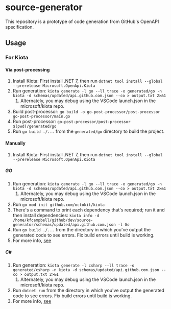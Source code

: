 # source-generator

This repository is a prototype of code generation from GitHub's OpenAPI specification.

## Usage

### For Kiota

#### Via post-processing

1. Install Kiota: First install .NET 7, then run `dotnet tool install --global --prerelease Microsoft.OpenApi.Kiota`
1. Run generation: `kiota generate -l go --ll trace -o generated/go -n kiota -d schemas/updated/api.github.com.json --co > output.txt 2>&1`
	1. Alternately, you may debug using the VSCode launch.json in the microsoft/kiota repo.
1. Build post-processor: `go build -o go-post-processor/post-processor go-post-processor/main.go`
1. Run post-processor: `go-post-processor/post-processor $(pwd)/generated/go`
1. Run `go build ./...` from the `generated/go` directory to build the project.
<!-- TODO(kfcampbell): create main.go file and run it -->

#### Manually

1. Install Kiota: First install .NET 7, then run `dotnet tool install --global --prerelease Microsoft.OpenApi.Kiota`

##### GO

1. Run generation: `kiota generate -l go --ll trace -o generated/go -n kiota -d schemas/updated/api.github.com.json --co > output.txt 2>&1`
	1. Alternately, you may debug using the VSCode launch.json in the microsoft/kiota repo.
1. Run `go mod init github.com/octokit/kiota`
1. There's a command to print each dependency that's required; run it and then install dependencies: `kiota info -d /home/kfcampbell/github/dev/source-generator/schemas/updated/api.github.com.json -l Go`
1. Run `go build ./...` from the directory in which you've output the generated code to see errors. Fix build errors until build is working.
1. For more info, [see](https://microsoft.github.io/kiota/get-started/go.html)

##### C#

1. Run generation: `kiota generate -l csharp --ll trace -o generated/csharp -n kiota -d schemas/updated/api.github.com.json --co > output.txt 2>&1`
	1. Alternately, you may debug using the VSCode launch.json in the microsoft/kiota repo.
1. Run `dotnet run` from the directory in which you've output the generated code to see errors. Fix build errors until build is working.
1. For more info, [see](https://microsoft.github.io/kiota/get-started/dotnet.html)